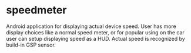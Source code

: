 speedmeter
==========

Android application for displaying actual device speed. User has more display choices like a normal speed meter, or for popular using on the car user can setup displaying speed as a HUD. Actual speed is recognized by build-in GSP sensor.